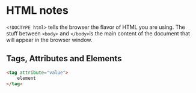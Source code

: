 # HTML notes

`<!DOCTYPE html>` tells the browser the flavor of HTML you are using. The stuff
between `<body>` and `</body>`is the main content of the document that
will appear in the browser window.

## Tags, Attributes and Elements

```html
<tag attribute="value">
    element
</tag>
```

